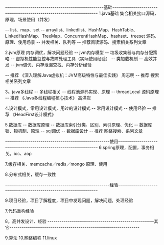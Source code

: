 --------------------------------------------------基础----------------------------------------------------------------------
1.java基础 集合相关接口源码，原理，场景使用（并发）

-- list、map、set 
-- arraylist、linkedlist、HashMap、HashTable、LinkedHashMap、TreeMap、ConcurrentHashMap、hashset、treeset 源码、原理、使用场景
-- 并发相关、队列等
-- 推荐阅读源码、搜索相关系列文章

2.jvm原理 内存调优，解决问题经验
-- jvm内存模型
-- 垃圾收集器与内存分配策略
-- 虚拟机性能监控与故障处理工具（实际使用经验）
-- 类加载机制
-- 高效并发
-- jvm调优、内存泄漏查找、内存分析经验

-- 推荐 《深入理解Java虚拟机：JVM高级特性与最佳实践》 周志明
-- 推荐 搜索相关系列文章

3。java多线程
-- 多线程相关
-- 线程池源码实现、原理
-- threadLocal 源码原理
-- 推荐 《Java多线程编程核心技术》 高洪岩



4.设计模式，常用设计模式，用过的设计模式
-- 常用设计模式
-- 使用经验
-- 推荐 《HeadFirst设计模式》

5.数据库
-- 数据库原理
-- 数据库索引分类、区别、索引原理、优化
-- 数据库锁、锁机制、原理
-- sql调优
-- 数据库设计
-- 推荐 网络搜索、系列文章


-----------------------------------------------------使用-------------------------------------------------------------------
6.spring原理，配置，事务相关。ioc、aop


7.缓存相关、memcache／redis／mongo 原理、使用

8.分布式相关，缓存一致性

-----------------------------------------------------经验-------------------------------------------------------------------

9.项目经验，项目了解程度，项目中发现问题，解决问题，处理经验

7.代码重构经验

8。高并发设计、经验
------------------------------------------------------其它------------------------------------------------------------------

9.算法
10.网络编程
11.linux